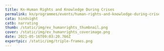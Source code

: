 ```yaml
---
title: Kn-Human Rights and Knowledge During Crises
permalink: kn/programmes/events/human-rights-and-knowledge-during-crises
cata: hindsight
catb: narrating
thumb: /static/img/ev_humanrights_thumbnail.png
cover: /static/img/ev_humanrights_coverimage.png
date: 2021-05-16T09:03:20.766Z
expertpic: /static/img/triple-frames.png
---
```

